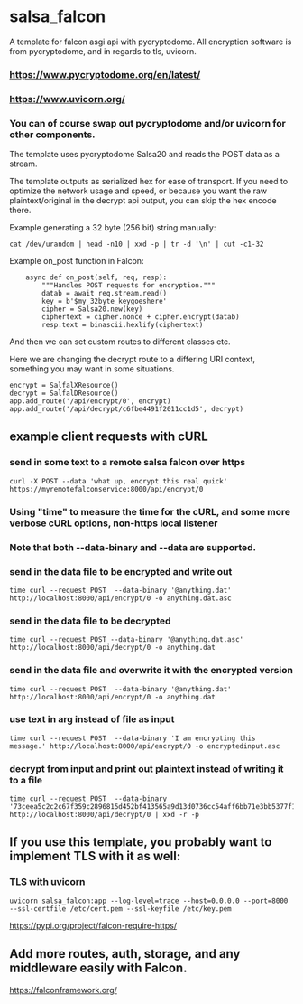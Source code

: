 # salsa_falcon
A template for falcon asgi api with pycryptodome. All encryption software is from pycryptodome, and in regards to tls, uvicorn.

### https://www.pycryptodome.org/en/latest/

### https://www.uvicorn.org/

### You can of course swap out pycryptodome and/or uvicorn for other components.

The template uses pycryptodome Salsa20 and reads the POST data as a stream.

The template outputs as serialized hex for ease of transport. If you need to optimize the network usage and speed,
or because you want the raw plaintext/original in the decrypt api output, you can skip the hex encode there.

Example generating a 32 byte (256 bit) string manually:

```
cat /dev/urandom | head -n10 | xxd -p | tr -d '\n' | cut -c1-32 
```



Example on_post function in Falcon:

```
    async def on_post(self, req, resp):
        """Handles POST requests for encryption."""
        datab = await req.stream.read()
        key = b'$my_32byte_keygoeshere'
        cipher = Salsa20.new(key)
        ciphertext = cipher.nonce + cipher.encrypt(datab)
        resp.text = binascii.hexlify(ciphertext)
```

And then we can set custom routes to different classes etc.

Here we are changing the decrypt route to a differing URI context, something you may want in some situations.

```
encrypt = SalfalXResource()
decrypt = SalfalDResource()
app.add_route('/api/encrypt/0', encrypt)
app.add_route('/api/decrypt/c6fbe4491f2011cc1d5', decrypt)
```


## example client requests with cURL

### send in some text to a remote salsa falcon over https
```
curl -X POST --data 'what up, encrypt this real quick' https://myremotefalconservice:8000/api/encrypt/0
```

### Using "time" to measure the time for the cURL, and some more verbose cURL options, non-https local listener
### Note that both --data-binary and --data are supported.

### send in the data file to be encrypted and write out 
```
time curl --request POST  --data-binary '@anything.dat' http://localhost:8000/api/encrypt/0 -o anything.dat.asc
```


### send in the data file to be decrypted
```
time curl --request POST --data-binary '@anything.dat.asc' http://localhost:8000/api/decrypt/0 -o anything.dat
```

### send in the data file and overwrite it with the encrypted version
```
time curl --request POST  --data-binary '@anything.dat' http://localhost:8000/api/encrypt/0 -o anything.dat
```

### use text in arg instead of file as input
```
time curl --request POST  --data-binary 'I am encrypting this message.' http://localhost:8000/api/encrypt/0 -o encryptedinput.asc
```

### decrypt from input and print out plaintext instead of writing it to a file
```
time curl --request POST  --data-binary '73ceea5c2c2c67f359c2896815d452bf413565a9d13d0736cc54aff6bb71e3bb5377f16fe213' http://localhost:8000/api/decrypt/0 | xxd -r -p
```

## If you use this template, you probably want to implement TLS with it as well:

### TLS with uvicorn
```
uvicorn salsa_falcon:app --log-level=trace --host=0.0.0.0 --port=8000 --ssl-certfile /etc/cert.pem --ssl-keyfile /etc/key.pem
```

https://pypi.org/project/falcon-require-https/

## Add more routes, auth, storage, and any middleware easily with Falcon.

https://falconframework.org/
